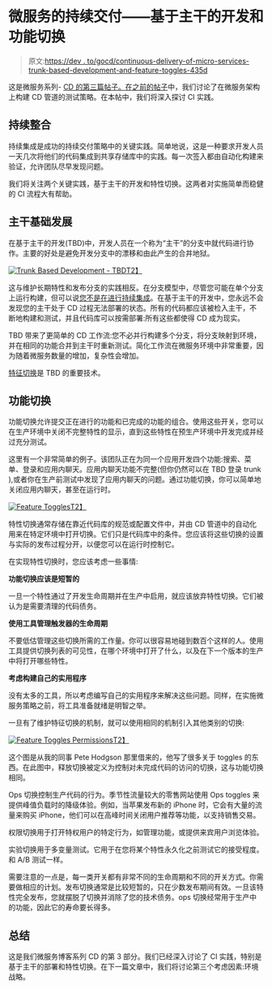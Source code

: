 # 微服务的持续交付——基于主干的开发和功能切换

> 原文:[https://dev . to/gocd/continuous-delivery-of-micro-services-trunk-based-development-and-feature-toggles-435d](https://dev.to/gocd/continuous-delivery-of-microservices-trunk-based-development-and-feature-toggles-435d)

这是微服务系列- [CD 的第三篇帖子。在](https://www.gocd.org/tags/cd-for-microservices.html)[之前的帖子](https://www.gocd.org/2018/05/08/continuous-delivery-microservices-test-strategy/)中，我们讨论了在微服务架构上构建 CD 管道的测试策略。在本帖中，我们将深入探讨 CI 实践。

## [](#continuous-integration)持续整合

持续集成是成功的持续交付策略中的关键实践。简单地说，这是一种要求开发人员一天几次将他们的代码集成到共享存储库中的实践。每一次签入都由自动化构建来验证，允许团队尽早发现问题。

我们将关注两个关键实践，基于主干的开发和特性切换。这两者对实施简单而稳健的 CI 流程大有帮助。

## [](#trunk-based-development)主干基础发展

在基于主干的开发(TBD)中，开发人员在一个称为“主干”的分支中就代码进行协作。主要的好处是避免开发分支中的漂移和由此产生的合并地狱。

[![Trunk Based Development - TBD](../Images/5072d55d7061c17e486d6f5fe996e3e4.png)T2】](https://res.cloudinary.com/practicaldev/image/fetch/s--192u9omq--/c_limit%2Cf_auto%2Cfl_progressive%2Cq_auto%2Cw_880/https://cl.ly/b86f90a7fe30/download/Image%25202019-04-04%2520at%25206.42.23%2520PM.png)

这与维护长期特性和发布分支的实践相反。在分支模型中，尽管您可能在单个分支上运行构建，但可以说[您不是在进行持续集成](https://www.gocd.org/2017/05/16/its-not-CI-its-CI-theatre/)。在基于主干的开发中，您永远不会发现您的主干处于 CD 过程无法部署的状态。所有的代码都应该被检入主干，不断地构建和测试，并且代码库可以按需部署:所有这些都使得 CD 成为现实。

TBD 带来了更简单的 CD 工作流:您不必并行构建多个分支，将分支映射到环境，并在相同的功能合并到主干时重新测试。简化工作流在微服务环境中非常重要，因为随着微服务数量的增加，复杂性会增加。

[特征切换](https://martinfowler.com/articles/feature-toggles.html)是 TBD 的重要技术。

## [](#feature-toggles)功能切换

功能切换允许提交正在进行的功能和已完成的功能的组合。使用这些开关，您可以在生产环境中关闭不完整特性的显示，直到这些特性在预生产环境中开发完成并经过充分测试。

这里有一个非常简单的例子。该团队正在为同一个应用开发四个功能:搜索、菜单、登录和应用内聊天。应用内聊天功能不完整(但你仍然可以在 TBD 登录 trunk ),或者你在生产前测试中发现了应用内聊天的问题。通过功能切换，你可以简单地关闭应用内聊天，甚至在运行时。

[![Feature Toggles](../Images/6d2ca1f71dc9d89e14f0844a34ada676.png)T2】](https://res.cloudinary.com/practicaldev/image/fetch/s--dvKGKyzN--/c_limit%2Cf_auto%2Cfl_progressive%2Cq_auto%2Cw_880/https://cl.ly/baba3926feaa/download/Image%25202019-04-04%2520at%25206.42.51%2520PM.png)

特性切换通常存储在靠近代码库的规范或配置文件中，并由 CD 管道中的自动化用来在特定环境中打开切换。它们只是代码库中的条件。您应该将这些切换的设置与实际的发布过程分开，以便您可以在运行时控制它。

在实现特性切换时，您应该考虑一些事情:

**功能切换应该是短暂的**

一旦一个特性通过了开发生命周期并在生产中启用，就应该放弃特性切换。它们被认为是需要清理的代码债务。

**使用工具管理触发器的生命周期**

不要低估管理这些切换所需的工作量。你可以很容易地碰到数百个这样的人。使用工具提供切换列表的可见性，在哪个环境中打开了什么，以及在下一个版本的生产中将打开哪些特性。

**考虑构建自己的实用程序**

没有太多的工具，所以考虑编写自己的实用程序来解决这些问题。同样，在实施微服务策略之前，将工具准备就绪是明智之举。

一旦有了维护特征切换的机制，就可以使用相同的机制引入其他类别的切换:

[![Feature Toggles Permissions](../Images/cc7620b22d917c54823663480ab64aa3.png)T2】](https://res.cloudinary.com/practicaldev/image/fetch/s--xjDJvDQ5--/c_limit%2Cf_auto%2Cfl_progressive%2Cq_auto%2Cw_880/https://cl.ly/bbdfb85bfea2/download/Image%25202019-04-04%2520at%25206.43.29%2520PM.png)

这个图是从我的同事 Pete Hodgson 那里借来的，他写了很多关于 toggles 的东西。在此图中，释放切换被定义为控制对未完成代码的访问的切换，这与功能切换相同。

Ops 切换控制生产代码的行为。季节性流量较大的零售网站使用 Ops toggles 来提供峰值负载时的降级体验。例如，当苹果发布新的 iPhone 时，它会有大量的流量来购买 iPhone，他们可以在高峰时间关闭用户推荐等功能，以支持销售交易。

权限切换用于打开特权用户的特定行为，如管理功能，或提供来宾用户浏览体验。

实验切换用于多变量测试。它用于在您将某个特性永久化之前测试它的接受程度。和 A/B 测试一样。

需要注意的一点是，每一类开关都有非常不同的生命周期和不同的开关方式。你需要做相应的计划。发布切换通常是比较短暂的，只在少数发布期间有效。一旦该特性完全发布，您就摆脱了切换并消除了您的技术债务。ops 切换经常用于生产中的功能，因此它的寿命要长得多。

## [](#summary)总结

这是我们微服务博客系列 CD 的第 3 部分。我们已经深入讨论了 CI 实践，特别是基于主干的部署和特性切换。在下一篇文章中，我们将讨论第三个考虑因素:环境战略。